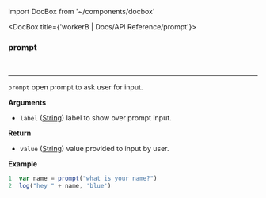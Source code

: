 import DocBox from '~/components/docbox'

<DocBox title={'workerB | Docs/API Reference/prompt'}>

### **prompt**
<br/>
<hr/>

`prompt` open prompt to ask user for input.

**Arguments**

-   `label` ([String](https://developer.mozilla.org/en-US/docs/Web/JavaScript/Reference/Global_Objects/String)) label to show over prompt input.

**Return**

-   `value` ([String](https://developer.mozilla.org/docs/Web/JavaScript/Reference/Global_Objects/String)) value provided to input by user.

**Example**

```javascript
1  var name = prompt("what is your name?")
2  log("hey " + name, 'blue')
```

</DocBox>

